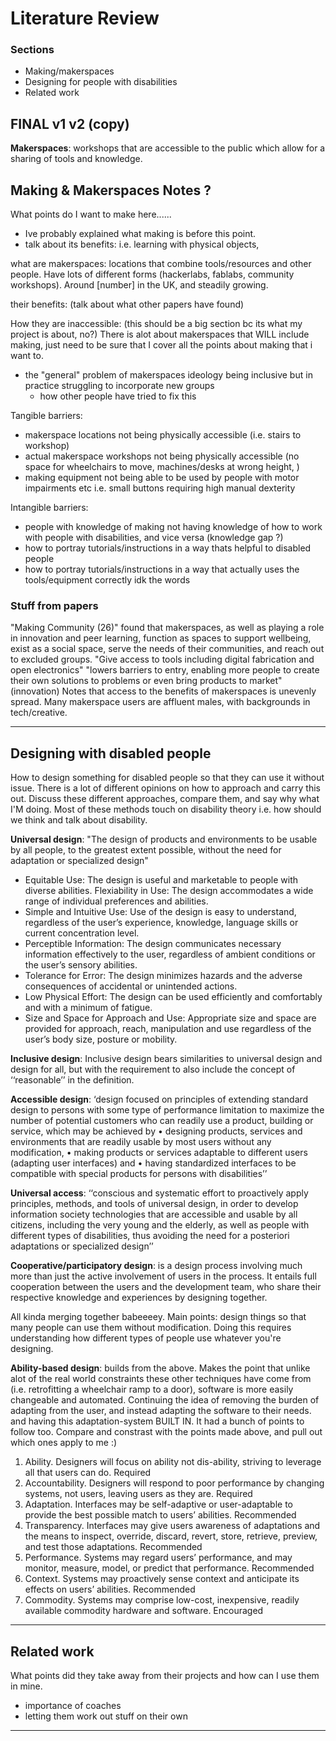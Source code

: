 # Literature Review 

### Sections
- Making/makerspaces
- Designing for people with disabilities
- Related work 

## FINAL v1 v2 (copy)
**Makerspaces**: workshops that are accessible to the public which allow for a sharing of tools and knowledge. 


## Making & Makerspaces Notes ?
What points do I want to make here......
- Ive probably explained what making is before this point. 
- talk about its benefits: i.e. learning with physical objects, 

what are makerspaces: locations that combine tools/resources and other people. Have lots of different forms (hackerlabs, fablabs, community workshops). Around [number] in the UK, and steadily growing. 

their benefits: (talk about what other papers have found)

How they are inaccessible: 
(this should be a big section bc its what my project is about, no?)
There is alot about makerspaces that WILL include making, just need to be sure that I cover all the points about making that i want to. 
- the "general" problem of makerspaces ideology being inclusive but in practice struggling to incorporate new groups 
    - how other people have tried to fix this 

Tangible barriers:
- makerspace locations not being physically accessible (i.e. stairs to workshop)
- actual makerspace workshops not being physically accessible (no space for wheelchairs to move, machines/desks at wrong height, )
- making equipment not being able to be used by people with motor impairments etc i.e. small buttons requiring high manual dexterity

Intangible barriers:
- people with knowledge of making not having knowledge of how to work with people with disabilities, and vice versa (knowledge gap ?)
- how to portray tutorials/instructions in a way thats helpful to disabled people
- how to portray tutorials/instructions in a way that actually uses the tools/equipment correctly idk the words 

### Stuff from papers
"Making Community (26)" found that makerspaces, as well as playing a role in innovation and peer learning, function as spaces to support wellbeing, exist as a social space, serve the needs of their communities, and reach out to excluded groups. 
"Give access to tools including digital fabrication and open electronics"
"lowers barriers to entry, enabling more people to create their own solutions to problems or even bring products to market" (innovation)
Notes that access to the benefits of makerspaces is unevenly spread. Many makerspace users are affluent males, with backgrounds in tech/creative. 

____________________________________
## Designing with disabled people 
How to design something for disabled people so that they can use it without issue. 
There is a lot of different opinions on how to approach and carry this out. 
Discuss these different approaches, compare them, and say why what I'M doing.
Most of these methods touch on disability theory i.e. how should we think and talk about disability. 

**Universal design**: "The design of products and environments to be usable by all people, to the greatest extent possible, without the need for adaptation or specialized design"
- Equitable Use: The design is useful and marketable to people with diverse abilities. Flexiability in Use: The design accommodates a wide range of individual preferences and abilities.
- Simple and Intuitive Use: Use of the design is easy to understand, regardless of the user’s experience, knowledge, language skills or current concentration level.  
- Perceptible Information: The design communicates necessary information effectively to the user, regardless of ambient conditions or the user’s sensory abilities.
- Tolerance for Error: The design minimizes hazards and the adverse consequences of accidental or unintended actions. 
- Low Physical Effort: The design can be used efficiently and comfortably and with a minimum of fatigue. 
- Size and Space for Approach and Use: Appropriate size and space are provided for approach, reach, manipulation and use regardless of the user’s body size, posture or mobility. 

**Inclusive design**: Inclusive design bears similarities to universal design and design for all, but with the requirement to also include the concept of ‘‘reasonable’’ in the definition.

**Accessible design**: ‘design focused on principles of extending standard design to persons with some type of performance limitation to maximize the number of potential customers who can readily use a product, building or service, which may be achieved by 
• designing products, services and environments that are readily usable by most users without any modification, 
• making products or services adaptable to different users (adapting user interfaces) and 
• having standardized interfaces to be compatible with special products for persons with disabilities’’

**Universal access**: ‘‘conscious and systematic effort to proactively apply principles, methods, and tools of universal design, in order to develop information society technologies that are accessible and usable by all citizens, including the very young and the elderly, as well as people with different types of disabilities, thus avoiding the need for a posteriori adaptations or specialized design’’

**Cooperative/participatory design**: is a design process involving much more than just the active involvement of users in the process. It entails full cooperation between the users and the development team, who share their respective knowledge and experiences by designing together.

All kinda merging together babeeeey. 
Main points: design things so that many people can use them without modification. Doing this requires understanding how different types of people use whatever you're designing. 

**Ability-based design**: builds from the above. Makes the point that unlike alot of the real world constraints these other techniques have come from (i.e. retrofitting a wheelchair ramp to a door), software is more easily changeable and automated. 
Continuing the idea of removing the burden of adapting from the user, and instead adapting the software to their needs. and having this adaptation-system BUILT IN. 
It had a bunch of points to follow too. Compare and constrast with the points made above, and pull out which ones apply to me :) 

1. Ability. Designers will focus on ability not dis-ability, striving to leverage all that users can do. Required
2. Accountability. Designers will respond to poor performance by changing systems, not users, leaving users as they are. Required  
3. Adaptation. Interfaces may be self-adaptive or user-adaptable to provide the best possible match to users’ abilities. Recommended 
4. Transparency. Interfaces may give users awareness of adaptations and the means to inspect, override, discard, revert, store, retrieve, preview, and test those adaptations. Recommended  
5. Performance. Systems may regard users’ performance, and may monitor, measure, model, or predict that performance. Recommended  
6. Context. Systems may proactively sense context and anticipate its effects on users’ abilities. Recommended  
7. Commodity. Systems may comprise low-cost, inexpensive, readily available commodity hardware and software. Encouraged
___________
## Related work 
What points did they take away from their projects and how can I use them in mine. 
- importance of coaches 
- letting them work out stuff on their own 




______________________________
